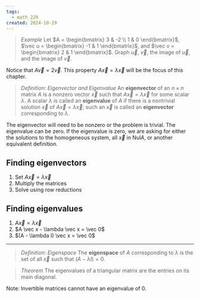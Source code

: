 ```yaml
---
tags:
  - math_220
created: 2024-10-29
---
```


> *Example*
> Let $A = \begin{bmatrix} 3 & -2 \\ 1 & 0 \end{bmatrix}$, $\vec u = \begin{bmatrix} -1 & 1 \end{bmatrix}$, and $\vec v = \begin{bmatrix} 2 & 1 \end{bmatrix}$. Graph $\vec u$, $\vec v$, the image of $\vec u$, and the image of $\vec v$.

Notice that $A \vec v = 2 \vec v$. This property $A \vec x = \lambda \vec x$ will be the focus of this chapter.

> *Definition: Eigenvector and Eigenvalue*
> An **eigenvector** of an $n \times n$ matrix $A$ is a nonzero vector $\vec x$ such that $A \vec x = \lambda \vec x$ for some scalar $\lambda$. A scalar $\lambda$ is called an **eigenvalue** of $A$ if there is a nontrivial solution $\vec x$ of $A \vec x = \lambda \vec x$; such an $\vec x$ is called an **eigenvector** corresponding to $\lambda$.

The eigenvector will need to be nonzero or the problem is trivial. The eigenvalue can be zero. If the eigenvalue is zero, we are asking for either the solutions to the homogeneous system, all $\vec x$ in $\text{Nul} A$, or another equivalent definition.

## Finding eigenvectors

1. Set $A \vec x = \lambda \vec x$
2. Multiply the matrices
3. Solve using row reductions

## Finding eigenvalues

1. $A \vec x = \lambda \vec x$
2. $A \vec x - \lambda \vec x = \vec 0$
3. $(A - \lambda I) \vec x = \vec 0$

---

> *Definition: Eigenspace*
> The **eigenspace** of $A$ corresponding to $\lambda$ is the set of all $\vec x$ such that $(A - \lambda I) = 0$.

> *Theorem*
> The eigenvalues of a triangular matrix are the entries on its main diagonal.

Note: Invertible matrices cannot have an eigenvalue of 0.